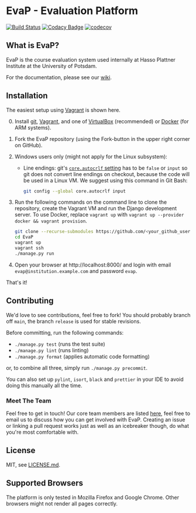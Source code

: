 # EvaP - Evaluation Platform

[![Build Status](https://github.com/e-valuation/EvaP/workflows/EvaP%20Test%20Suite/badge.svg?branch=main)](https://github.com/e-valuation/EvaP/actions?query=workflow%3A%22EvaP+Test+Suite%22)
[![Codacy Badge](https://app.codacy.com/project/badge/Grade/2cf538781fdc4680a7103bcf96417a9a)](https://www.codacy.com/gh/e-valuation/EvaP/dashboard)
[![codecov](https://codecov.io/gh/e-valuation/EvaP/branch/main/graph/badge.svg)](https://codecov.io/gh/e-valuation/EvaP)


## What is EvaP?

EvaP is the course evaluation system used internally at Hasso Plattner Institute at the University of Potsdam.

For the documentation, please see our [wiki](https://github.com/e-valuation/EvaP/wiki).


## Installation

The easiest setup using [Vagrant](https://www.vagrantup.com) is shown here.

0. Install [git](https://git-scm.com/downloads), [Vagrant](https://www.vagrantup.com/downloads.html), and one of [VirtualBox](https://www.virtualbox.org/wiki/Downloads) (recommended) or [Docker](https://docs.docker.com/engine/install/) (for ARM systems).

1. Fork the EvaP repository (using the Fork-button in the upper right corner on GitHub).

2. Windows users only (might not apply for the Linux subsystem):
   * Line endings: git's [`core.autocrlf` setting](https://git-scm.com/book/en/v2/Customizing-Git-Git-Configuration#_core_autocrlf) has to be `false` or `input` so git does not convert line endings on checkout, because the code will be used in a Linux VM. We suggest using this command in Git Bash:

     ```bash
     git config --global core.autocrlf input
     ```

3. Run the following commands on the command line to clone the repository, create the Vagrant VM and run the Django development server.
   To use Docker, replace `vagrant up` with `vagrant up --provider docker && vagrant provision`.
   ```bash
   git clone --recurse-submodules https://github.com/<your_github_username>/EvaP.git
   cd EvaP
   vagrant up
   vagrant ssh
   ./manage.py run
   ```

4. Open your browser at http://localhost:8000/ and login with email `evap@institution.example.com` and password `evap`.


That's it!

## Contributing

We'd love to see contributions, feel free to fork! You should probably branch off `main`, the branch `release` is used for stable revisions.

Before committing, run the following commands:
- `./manage.py test` (runs the test suite)
- `./manage.py lint` (runs linting)
- `./manage.py format` (applies automatic code formatting)

or, to combine all three, simply run `./manage.py precommit`.

You can also set up `pylint`, `isort`, `black` and `prettier` in your IDE to avoid doing this manually all the time.

### Meet The Team

Feel free to get in touch! Our core team members are listed [here](https://github.com/orgs/e-valuation/people), feel free to email us to discuss how you can get involved with EvaP. Creating an issue or linking a pull request works just as well as an icebreaker though, do what you're most comfortable with.
 

## License

MIT, see [LICENSE.md](LICENSE.md).


## Supported Browsers

The platform is only tested in Mozilla Firefox and Google Chrome. Other browsers might not render all pages correctly.
